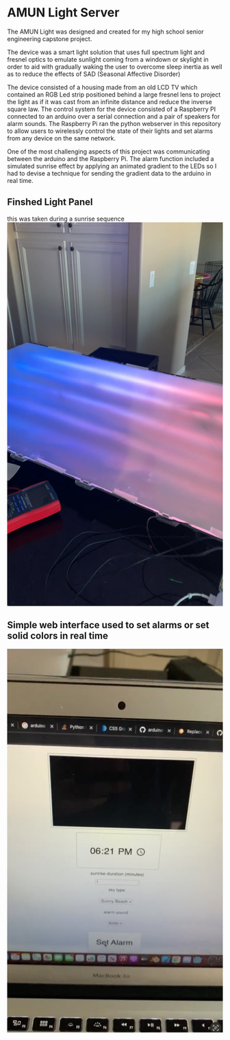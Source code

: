 # AMUN Light Server

The AMUN Light was designed and created for my high school senior engineering capstone project.

The device was a smart light solution that uses full spectrum light and fresnel optics to emulate sunlight coming from a windown or skylight in order to aid with gradually waking the user to overcome sleep inertia as well as to reduce the effects of SAD (Seasonal Affective Disorder)

The device consisted of a housing made from an old LCD TV which contained an RGB Led strip positioned behind a large fresnel lens to project the light as if it was cast from an infinite distance and reduce the inverse square law. The control system for the device consisted of a Raspberry PI connected to an arduino over a serial connection and a pair of speakers for alarm sounds. The Raspberry Pi ran the python webserver in this repository to allow users to wirelessly control the state of their lights and set alarms from any device on the same network.

One of the most challenging aspects of this project was communicating between the arduino and the Raspberry Pi. The alarm function included a simulated sunrise effect by applying an animated gradient to the LEDs so I had to devise a technique for sending the gradient data to the arduino in real time.

## Finshed Light Panel
this was taken during a sunrise sequence
![Image](finishedLight.jpeg)

## Simple web interface used to set alarms or set solid colors in real time
![Image](webInterface.jpg)
